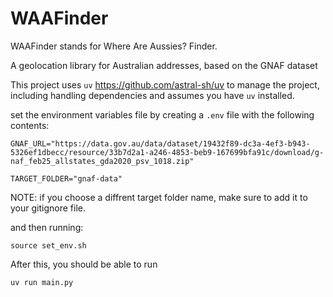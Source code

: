 # WAAFinder
WAAFinder stands for Where Are Aussies? Finder. 

A geolocation library for Australian addresses, based on the GNAF dataset

This project uses `uv` https://github.com/astral-sh/uv to manage the project, including handling dependencies and assumes you have `uv` installed.

set the environment variables file by creating a `.env` file with the following contents:


```
GNAF_URL="https://data.gov.au/data/dataset/19432f89-dc3a-4ef3-b943-5326ef1dbecc/resource/33b7d2a1-a246-4853-beb9-167699bfa91c/download/g-naf_feb25_allstates_gda2020_psv_1018.zip"

TARGET_FOLDER="gnaf-data"

```
NOTE: if you choose a diffrent target folder name, make sure to add it to your gitignore file.

and then running:


```
source set_env.sh
```

After this, you should be able to run

```
uv run main.py
```